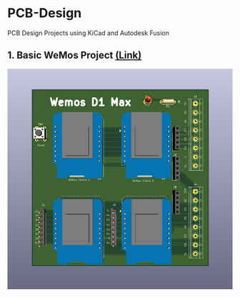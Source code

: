 # PCB-Design
PCB Design Projects using KiCad and Autodesk Fusion

## 1. Basic WeMos Project [(Link)](https://github.com/shreegw/PCB-Design/blob/main/Wemos)
![Wemos Image](https://github.com/shreegw/PCB-Design/blob/main/Wemos/WeMos.jpg)

